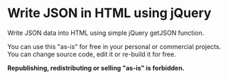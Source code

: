 Write JSON in HTML using jQuery
===============================

Write JSON data into HTML using simple jQuery getJSON function.

You can use this "as-is" for free in your personal or commercial projects. You can change source code, edit it or re-build it for free.

**Republishing, redistributing or selling "as-is" is forbidden.**

<!--
[Read article on CSS Temple](http://css-temple.com/lab/write-json-in-html-using-jquery/)

[View demo on CSS Temple](http://css-temple.com/develop/write-json-in-html-using-jquery/)

[&copy; CSS Temple 2014](http://css-temple.com)
-->